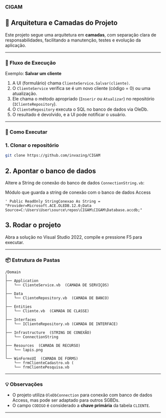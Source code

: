 ### CIGAM
## 🧠 Arquitetura e Camadas do Projeto

Este projeto segue uma arquitetura em **camadas**, com separação clara de responsabilidades, facilitando a manutenção, testes e evolução da aplicação.

---

### 🔁 Fluxo de Execução

Exemplo: **Salvar um cliente**

1. A UI (formulário) chama `ClienteService.Salvar(cliente)`.
2. O `ClienteService` verifica se é um novo cliente (código = 0) ou uma atualização.
3. Ele chama o método apropriado (`Inserir` ou `Atualizar`) no repositório (`IClienteRepository`).
4. O `ClienteRepository` executa o SQL no banco de dados via OleDb.
5. O resultado é devolvido, e a UI pode notificar o usuário.

---

### 🚀 Como Executar

### 1. Clonar o repositório

```bash
git clone https://github.com/invazing/CIGAM
```

## 2. Apontar o banco de dados

Altere a String de conexão do banco de dados `ConnectionString.vb`:

Módulo que guarda a string de conexão com o banco de dados Access

    ' Public ReadOnly StringConexao As String = "Provider=Microsoft.ACE.OLEDB.12.0;Data Source=C:\Users\User\source\repos\CIGAM\CIGAM\Database.accdb;"

## 3. Rodar o projeto

Abra a solução no Visual Studio 2022, compile e pressione F5 para executar.

---

### 📦 Estrutura de Pastas

```text
/Domain
│
├── Application
│   └── ClienteService.vb  (CAMADA DE SERVIÇOS)
│
├── Data
│   └── ClienteRepository.vb  (CAMADA DE BANCO)
│
├── Entities
│   └── Cliente.vb  (CAMADA DE CLASSE)
│
├── Interfaces
│   └── IClienteRepository.vb (CAMADA DE INTERFACE)
│
├── Infrastructure  (STRING DE CONEXÃO)
│   └── ConnectionString 
│
├── Resources  (CAMADA DE RECURSO)
│   └── lapis.png  
│
└── WinFormsUI  (CAMADA DE FORMS)
    └── frmClienteCadastro.vb (
    └── frmClientePesquisa.vb
```

---

### 💡 Observações

- O projeto utiliza `OleDbConnection` para conexão com banco de dados Access, mas pode ser adaptado para outros SGBDs.
- O campo `CODIGO` é considerado a **chave primária** da tabela `CLIENTE`.

---


